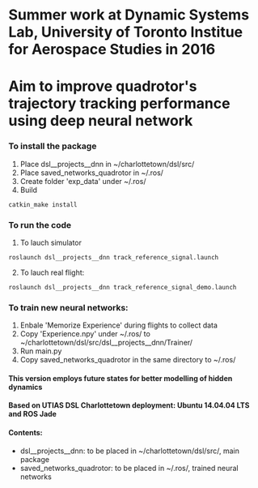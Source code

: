 # Summer work at Dynamic Systems Lab, University of Toronto Institue for Aerospace Studies in 2016
# Aim to improve quadrotor's trajectory tracking performance using deep neural network

### To install the package
1. Place dsl__projects__dnn in ~/charlottetown/dsl/src/
2. Place saved_networks_quadrotor in ~/.ros/
3. Create folder 'exp_data' under ~/.ros/
4. Build
```
catkin_make install
```
### To run the code
1. To lauch simulator
```
roslaunch dsl__projects__dnn track_reference_signal.launch
```
2. To lauch real flight:
```
roslaunch dsl__projects__dnn track_reference_signal_demo.launch
```
### To train new neural networks:
1. Enbale 'Memorize Experience' during flights to collect data
2. Copy 'Experience.npy' under ~/.ros/ to ~/charlottetown/dsl/src/dsl__projects__dnn/Trainer/
3. Run main.py
4. Copy saved_networks_quadrotor in the same directory to ~/.ros/

#### This version employs future states for better modelling of hidden dynamics

#### Based on UTIAS DSL Charlottetown deployment: Ubuntu 14.04.04 LTS and ROS Jade 

#### Contents:
- dsl__projects__dnn: to be placed in ~/charlottetown/dsl/src/, main package
- saved_networks_quadrotor: to be placed in ~/.ros/, trained neural networks
